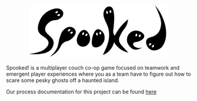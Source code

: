 <p align="center">
  <img src="https://github.com/turnerdylan/Ghostbusters/blob/master/Ghostbusters/Documentation/Images/Spooked-logo-b.png" width="75%">
</p>
Spooked! is a multiplayer couch co-op game focused on teamwork and emergent player experiences where you as a team have to figure out how to scare some pesky ghosts off a haunted island. 

Our process documentation for this project can be found [here](https://github.com/turnerdylan/Ghostbusters/tree/master/Ghostbusters/Documentation)
